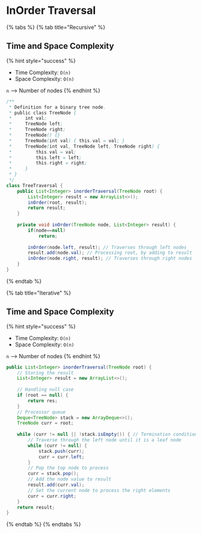 # InOrder Traversal

{% tabs %}
{% tab title="Recursive" %}
## Time and Space Complexity

{% hint style="success" %}
* Time Complexity: `O(n)`
* &#x20;Space Complexity: `O(n)`

`n` --> Number of nodes
{% endhint %}

```java
/**
 * Definition for a binary tree node.
 * public class TreeNode {
 *     int val;
 *     TreeNode left;
 *     TreeNode right;
 *     TreeNode() {}
 *     TreeNode(int val) { this.val = val; }
 *     TreeNode(int val, TreeNode left, TreeNode right) {
 *         this.val = val;
 *         this.left = left;
 *         this.right = right;
 *     }
 * }
 */
class TreeTraversal {
    public List<Integer> inorderTraversal(TreeNode root) {
        List<Integer> result = new ArrayList<>();
        inOrder(root, result);
        return result;
    }
    
    private void inOrder(TreeNode node, List<Integer> result) {
        if(node==null)
            return;
        
        inOrder(node.left, result); // Traverses through left nodes
        result.add(node.val); // Processing root, by adding to result
        inOrder(node.right, result); // Traverses through right nodes
    }
}
```
{% endtab %}

{% tab title="Iterative" %}
## Time and Space Complexity

{% hint style="success" %}
* Time Complexity: `O(n)`
* &#x20;Space Complexity: `O(n)`

`n` --> Number of nodes
{% endhint %}

```java
public List<Integer> inorderTraversal(TreeNode root) {
    // Storing the result
    List<Integer> result = new ArrayList<>();
    
    // Handling null case
    if (root == null) {
        return res;
    }
    // Processor queue
    Deque<TreeNode> stack = new ArrayDeque<>();
    TreeNode curr = root;
    
    while (curr != null || !stack.isEmpty()) { // Termination condition
        // Traverse through the left node until it is a leaf node
        while (curr != null) { 
            stack.push(curr); 
            curr = curr.left;
        }
        // Pop the top node to process
        curr = stack.pop();
        // Add the node value to result
        result.add(curr.val);
        // Set the current node to process the right elements
        curr = curr.right;
    }
    return result;
}

```
{% endtab %}
{% endtabs %}

